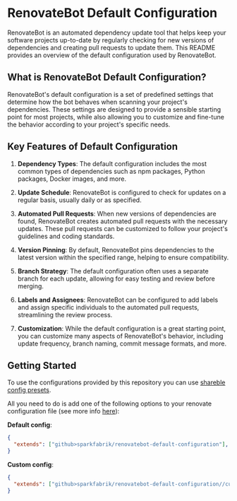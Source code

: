 # RenovateBot Default Configuration

RenovateBot is an automated dependency update tool that helps keep your software projects up-to-date by regularly checking for new versions of dependencies and creating pull requests to update them. This README provides an overview of the default configuration used by RenovateBot.

## What is RenovateBot Default Configuration?

RenovateBot's default configuration is a set of predefined settings that determine how the bot behaves when scanning your project's dependencies. These settings are designed to provide a sensible starting point for most projects, while also allowing you to customize and fine-tune the behavior according to your project's specific needs.

## Key Features of Default Configuration

1. **Dependency Types**: The default configuration includes the most common types of dependencies such as npm packages, Python packages, Docker images, and more.

2. **Update Schedule**: RenovateBot is configured to check for updates on a regular basis, usually daily or as specified.

3. **Automated Pull Requests**: When new versions of dependencies are found, RenovateBot creates automated pull requests with the necessary updates. These pull requests can be customized to follow your project's guidelines and coding standards.

4. **Version Pinning**: By default, RenovateBot pins dependencies to the latest version within the specified range, helping to ensure compatibility.

5. **Branch Strategy**: The default configuration often uses a separate branch for each update, allowing for easy testing and review before merging.

6. **Labels and Assignees**: RenovateBot can be configured to add labels and assign specific individuals to the automated pull requests, streamlining the review process.

7. **Customization**: While the default configuration is a great starting point, you can customize many aspects of RenovateBot's behavior, including update frequency, branch naming, commit message formats, and more.

## Getting Started

To use the configurations provided by this repository you can use [shareble config presets](https://docs.renovatebot.com/config-presets/).

All you need to do is add one of the following options to your renovate configuration file (see more info [here](https://docs.renovatebot.com/getting-started/installing-onboarding/#configuration-location)):

**Default config**:

```json
{
  "extends": ["github>sparkfabrik/renovatebot-default-configuration"],
}
```

**Custom config**:

```json
{
  "extends": ["github>sparkfabrik/renovatebot-default-configuration//custom/sparkfabrik"],
}
```

